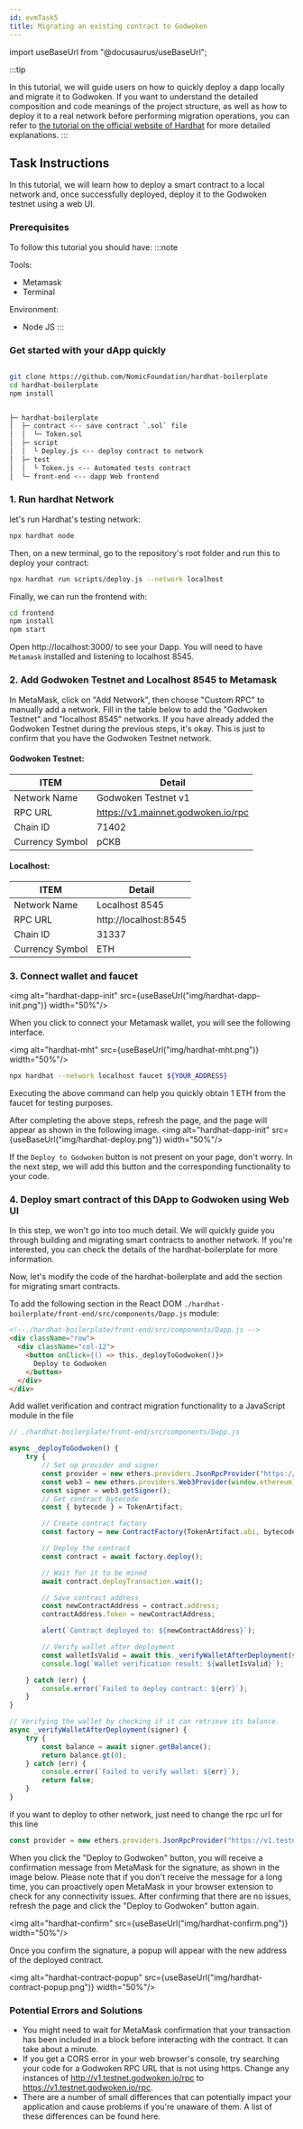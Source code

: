 ```yaml
---
id: evmTask5
title: Migrating an existing contract to Godwoken
---
```

import useBaseUrl from "@docusaurus/useBaseUrl";

:::tip

In this tutorial, we will guide users on how to quickly deploy a dapp locally and migrate it to Godwoken. If you want to understand the detailed composition and code meanings of the project structure, as well as how to deploy it to a real network before performing migration operations, you can refer to [the tutorial on the official website of Hardhat](https://hardhat.org/tutorial) for more detailed explanations.
:::


## Task Instructions

In this tutorial, we will learn how to deploy a smart contract to a local network and, once successfully deployed, deploy it to the Godwoken testnet using a web UI.

### Prerequisites
To follow this tutorial you should have:
:::note

Tools:
- Metamask
- Terminal

Environment:
- Node JS
:::
### Get started with your dApp quickly

```bash

git clone https://github.com/NomicFoundation/hardhat-boilerplate
cd hardhat-boilerplate
npm install

```

```bash

├─ hardhat-boilerplate
│  ├─ contract <-- save contract `.sol` file
│  │  └─ Token.sol
│  ├─ script
│  │  └ Deploy.js <-- deploy contract to network
│  ├─ test
│  │  └ Token.js <-- Automated tests contract 
│  └─ front-end <-- dapp Web frontend 

```

### 1. Run hardhat Network

let's run Hardhat's testing network:
```bash
npx hardhat node
```
Then, on a new terminal, go to the repository's root folder and run this to deploy your contract:
```bash
npx hardhat run scripts/deploy.js --network localhost
```

Finally, we can run the frontend with:
```bash
cd frontend
npm install
npm start
```
Open http://localhost:3000/ to see your Dapp. You will need to have `Metamask` installed and listening to localhost 8545.



### 2. Add Godwoken Testnet and Localhost 8545 to Metamask 

In MetaMask, click on "Add Network", then choose "Custom RPC" to manually add a network. Fill in the table below to add the "Godwoken Testnet" and "localhost 8545" networks. If you have already added the Godwoken Testnet during the previous steps, it's okay. This is just to confirm that you have the Godwoken Testnet network.



#### Godwoken Testnet:

| ITEM            	| Detail                                             	|
|-----------------	|----------------------------------------------------	|
| Network Name    	| Godwoken Testnet v1                                 |
| RPC URL         	| https://v1.mainnet.godwoken.io/rpc                 	|
| Chain ID        	| 71402                                              	|
| Currency Symbol 	| pCKB                                                |

#### Localhost:

| ITEM            	| Detail                                             	 |
|-----------------	|------------------------------------------------------|
| Network Name    	| Localhost 8545                                       |
| RPC URL         	| http://localhost:8545               	                |
| Chain ID        	| 31337                                              	 |
| Currency Symbol 	| ETH                                                  |


### 3. Connect wallet and faucet

<img alt="hardhat-dapp-init" src={useBaseUrl("img/hardhat-dapp-init.png")}  width="50%"/>

When you click to connect your Metamask wallet, you will see the following interface.

<img alt="hardhat-mht" src={useBaseUrl("img/hardhat-mht.png")}  width="50%"/>

```bash
npx hardhat --network localhost faucet ${YOUR_ADDRESS}
```

Executing the above command can help you quickly obtain 1 ETH from the faucet for testing purposes.

After completing the above steps, refresh the page, and the page will appear as shown in the following image.
<img alt="hardhat-dapp-init" src={useBaseUrl("img/hardhat-deploy.png")}  width="50%"/>

If the `Deploy to Godwoken` button is not present on your page, don't worry. In the next step, we will add this button and the corresponding functionality to your code.

### 4. Deploy smart contract of this DApp to Godwoken using Web UI

In this step, we won't go into too much detail. We will quickly guide you through building and migrating smart contracts to another network. If you're interested, you can check the details of the hardhat-boilerplate for more information.

Now, let's modify the code of the hardhat-boilerplate and add the section for migrating smart contracts.


To add the following section in the React DOM `./hardhat-boilerplate/front-end/src/components/Dapp.js` module:

```html
<!--./hardhat-boilerplate/front-end/src/components/Dapp.js -->
<div className="row">
  <div className="col-12">
    <button onClick={() => this._deployToGodwoken()}>
      Deploy to Godwoken
    </button>
  </div>
</div>
```

Add wallet verification and contract migration functionality to a JavaScript module in the file

```typescript
// ./hardhat-boilerplate/front-end/src/components/Dapp.js

async _deployToGodwoken() {
    try {
        // Set up provider and signer
        const provider = new ethers.providers.JsonRpcProvider("https://v1.testnet.godwoken.io/rpc");
        const web3 = new ethers.providers.Web3Provider(window.ethereum);
        const signer = web3.getSigner();
        // Get contract bytecode
        const { bytecode } = TokenArtifact;

        // Create contract factory
        const factory = new ContractFactory(TokenArtifact.abi, bytecode, signer);

        // Deploy the contract
        const contract = await factory.deploy();

        // Wait for it to be mined
        await contract.deployTransaction.wait();

        // Save contract address
        const newContractAddress = contract.address;
        contractAddress.Token = newContractAddress;

        alert(`Contract deployed to: ${newContractAddress}`);

        // Verify wallet after deployment
        const walletIsValid = await this._verifyWalletAfterDeployment(signer);
        console.log(`Wallet verification result: ${walletIsValid}`);

    } catch (err) {
        console.error(`Failed to deploy contract: ${err}`);
    }
}

// Verifying the wallet by checking if it can retrieve its balance.
async _verifyWalletAfterDeployment(signer) {
    try {
        const balance = await signer.getBalance();
        return balance.gt(0);
    } catch (err) {
        console.error(`Failed to verify wallet: ${err}`);
        return false;
    }
}

```

if you want to deploy to other network, just need to change the rpc url for this line
```typescript
const provider = new ethers.providers.JsonRpcProvider("https://v1.testnet.godwoken.io/rpc");
```

When you click the "Deploy to Godwoken" button, you will receive a confirmation message from MetaMask for the signature, as shown in the image below. Please note that if you don't receive the message for a long time, you can proactively open MetaMask in your browser extension to check for any connectivity issues. After confirming that there are no issues, refresh the page and click the "Deploy to Godwoken" button again.

<img alt="hardhat-confirm" src={useBaseUrl("img/hardhat-confirm.png")}  width="50%"/>

Once you confirm the signature, a popup will appear with the new address of the deployed contract.

<img alt="hardhat-contract-popup" src={useBaseUrl("img/hardhat-contract-popup.png")}  width="50%"/>


### Potential Errors and Solutions

- You might need to wait for MetaMask confirmation that your transaction has been included in a block before interacting with the contract. It can take about a minute.
- If you get a CORS error in your web browser's console, try searching your code for a Godwoken RPC URL that is not using https. Change any instances of http://v1.testnet.godwoken.io/rpc to https://v1.testnet.godwoken.io/rpc.
- There are a number of small differences that can potentially impact your application and cause problems if you're unaware of them. A list of these differences can be found here.
